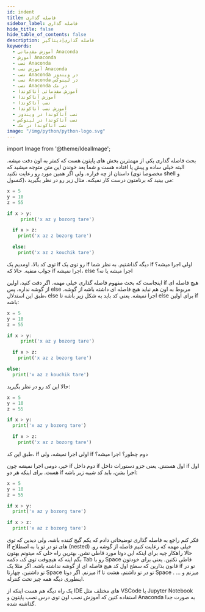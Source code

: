 ```yaml
---
id: indent
title: فاصله گذاری
sidebar_label: فاصله گذاری
hide_title: false
hide_table_of_contents: false
description: فاصله گذاری|دیتاگیر
keywords:
  - آموزش مقدماتی Anaconda
  - آموزش Anaconda
  - نصب Anaconda
  - آموزش نصب Anaconda
  - نصب Anaconda در ویندوز
  - نصب Anaconda در لینوکس
  - نصب Anaconda در مک
  - آموزش مقدماتی آناکوندا
  - آموزش آناکوندا
  - نصب آناکوندا
  - آموزش نصب آناکوندا
  - نصب آناکوندا در ویندوز
  - نصب آناکوندا در لینوکس
  - نصب آناکوندا در مک
image: "/img/python/python-logo.svg"
---
```


import Image from '@theme/IdealImage';

بحث فاصله گذاری یکی از مهمترین بخش های پایتون هست که کمتر به اون دقت میشه. البته خیلی ساده و پیش پا افتاده هست و شما بعد خوندن این متن متوجه میشید که داستان از چه قراره. ولی اگر همین مورد رو رعایت نکنید (مخصوصا توی shell و کنسول)، می بینید که برنامتون درست کار نمیکنه. مثال زیر رو در نظر بگیرید:

```python
x = 5
y = 10
z = 55

if x > y:
     print('x az y bozorg tare')

  if x > z:
    print('x az z bozorg tare')

  else:
    print('x az z kouchik tare')
```

توی کد بالا، اومدیم یک if رو توی یک if دیگه گذاشتیم. به نظر شما if اولی اجرا میشه؟ جواب منفیه. حالا که if اجرا نمیشه، else اجرا میشه یا نه؟

اینجاست که بحث مفهوم فاصله گذاری خیلی مهمه. اگر دقت کنید، اولین if هیچ فاصله ای از گوشه نداره، پس else مربوط به اون هم نباید هیچ فاصله ای داشته باشه از گوشه. طبق این استدلال، else اجرا نمیشه. یعنی کد باید به شکل زیر باشه تا else برای اولین if باشه:

```python
x = 5
y = 10
z = 55

if x > y:
     print('x az y bozorg tare')

  if x > z:
    print('x az z bozorg tare')

else:
  print('x az z kouchik tare')
```

حالا این کد رو در نظر بگیرید:

```python
x = 5
y = 10
z = 55

if x > y:
  print('x az y bozorg tare')

  if x > z:
    print('x az z bozorg tare')
```

طبق این کد، if اولی اجرا نمیشه، ولی if دوم چطور؟ اجرا میشه؟

خیر، دومی اجرا نمیشه چون if دوم داخل if اول هستش. یعنی جزو دستورات داخل if اول هست. برای اینکه هر دو if اجرا بشن، باید کد شبیه زیر باشه:

```python
x = 5
y = 10
z = 55

if x > y:
  print('x az y bozorg tare')

if x > z:
  print('x az z bozorg tare')
```

فکر کنم راجع به فاصله گذاری توضیحاتی دادم که یکم گیج کننده باشه. ولی دیدین که توی if های تو در تو یا به اصطلاح (nested) خیلی مهمه که رعایت کنیم فاصله از گوشه رو. حالا راهکار چیه برای اینکه این دوتا مورد قاطی نشن. بهترین راه حلی که میتونم بهتون بگم اینه که هیچوقت توی کد، دکمه Tab رو با Space قاطی نکنین. یعنی برای خودتون قانون بذارین که سطح اول کد هیچ فاصله ای از گوشه نداشته باشه. اگر مثلا یک if تو در تو داشتین، چهارتا Space میزنم. اگر دوتا if تو در تو داشتم، هشت تا Space میزنم و ... . اینطوری دیگه همه چیز تحت کنترله.

یک راه دیگه هم هست اینکه از IDE های مختلف مثل VSCode یا Jupyter Notebook استفاده کنین که آموزش نصب اون توی درس نصب پایتون و Anaconda به صورت جدا گذاشته شده.

